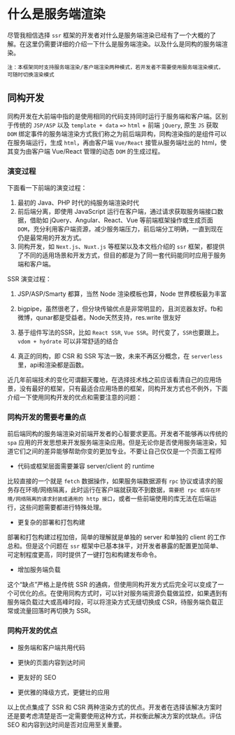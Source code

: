 # 什么是服务端渲染

尽管我相信选择 `ssr` 框架的开发者对什么是服务端渲染已经有了一个大概的了解。在这里仍需要详细的介绍一下什么是服务端渲染。以及什么是同构的服务端渲染。

`注：本框架同时支持服务端渲染/客户端渲染两种模式，若开发者不需要使用服务端渲染模式，可随时切换渲染模式`

## 同构开发

同构开发在大前端中指的是使用相同的代码支持同时运行于服务端和客户端。区别于传统的 `JSP/ASP` 以及 `template + data` `=>` `html` + 前端 `jQuery`, 原生 `JS` 获取 `DOM` 绑定事件的服务端渲染方式我们称之为前后端异构，同构渲染指的是组件可以在服务端运行，生成 `html`，再由客户端 `Vue/React` 接管从服务端吐出的 html，使其变为由客户端 Vue/React 管理的动态 `DOM` 的生成过程。

### 演变过程

下面看一下前端的演变过程：

1. 最初的 Java、PHP 时代的纯服务端渲染时代
2. 前后端分离，即使用 JavaScript 运行在客户端，通过请求获取服务端接口数据，借助如 jQuery、Angular、React、Vue 等前端框架操作或生成页面 `DOM`，充分利用客户端资源，减少服务端压力，前后端分工明确，一直到现在仍是最常用的开发方式。
3. 同构开发，如 `Next.js`、`Nuxt.js` 等框架以及本文档介绍的 `ssr` 框架，都提供了不同的适用场景和开发方式，但目的都是为了同一套代码能同时应用于服务端和客户端。

SSR 演变过程：

1. JSP/ASP/Smarty 都算，当然 Node 渲染模板也算，Node 世界模板最为丰富

2. bigpipe，虽然很老了，但分块传输优点是非常明显的，且浏览器友好。fb和微博，qunar都是受益者。Node天然支持，res.write 很友好

3. 基于组件写法的SSR，比如 `React SSR`, `Vue SSR`。时代变了，`SSR`也要跟上。`vdom + hydrate` 可以非常舒适的结合

4. 真正的同构，即 CSR 和 SSR 写法一致，未来不再区分概念，在 `serverless` 里，api和渲染都是函数。

近几年前端技术的变化可谓翻天覆地，在选择技术栈之前应该看清自己的应用场景，没有最好的框架，只有最适合应用场景的框架，同构开发方式也不例外，下面介绍一下使用同构开发的优点和需要注意的问题：

### 同构开发的需要考量的点

前后端同构的服务端渲染对前端开发者的心智要求更高。开发者不能够再以传统的 `spa` 应用的开发思想来开发服务端渲染应用。但是无论你是否使用服务端渲染，知道它们之间的差异能够帮助你变的更加专业。不要让自己仅仅是一个页面工程师

- 代码或框架层面需要兼容 server/client 的 runtime

比较直接的一个就是 `fetch` 数据操作，如果服务端数据源有 `rpc` 协议或请求的服务存在环境/网络隔离，此时运行在客户端就获取不到数据，`需要把 rpc 或存在环境/网络隔离的请求封装成通用的 http 接口`，或者一些前端使用的库无法在后端运行，这些问题需要都进行特殊处理。

- 更复杂的部署和打包构建

部署和打包构建过程加倍，简单的理解就是单独的 server 和单独的 client 的工作总和。但是这个问题在 `ssr` 框架中已基本抹平，对开发者暴露的配置更加简单、可定制程度更高，同时提供了一键打包和构建发布命令。

- 增加服务端负载

这个“缺点”严格上是传统 SSR 的通病，但使用同构开发方式后完全可以变成了一个可优化的点。在使用同构方式时，可以针对服务端资源负载做监控，如果遇到有服务端负载过大或高峰时段，可以将渲染方式无缝切换成 CSR，待服务端负载正常或流量回落时再切换为 SSR。

### 同构开发的优点

- 服务端和客户端共用代码

- 更快的页面内容到达时间

- 更友好的 SEO

- 更优雅的降级方式，更健壮的应用

以上优点集成了 SSR 和 CSR 两种渲染方式的优点。开发者在选择该解决方案时还是要考虑清楚是否一定需要使用这种方式，并权衡此解决方案的优缺点。评估 SEO 和内容到达时间是否对应用至关重要。
